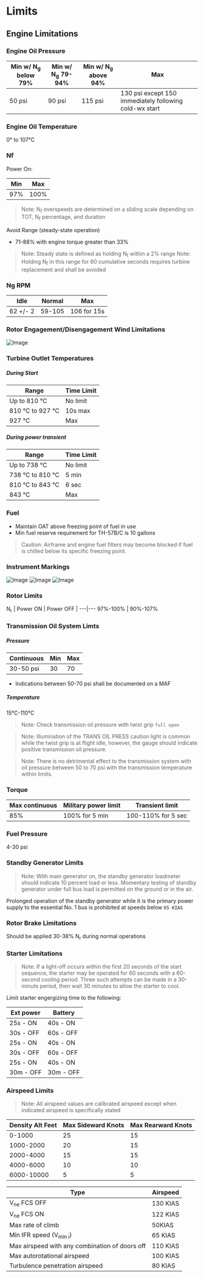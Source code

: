 [figure4-2]: https://github.com/wesleyem/th57/blob/master/images/figure4-2.png?raw=true
[figure4-3]: https://github.com/wesleyem/th57/blob/master/images/figure4-3.png?raw=true
[figure4-3-2]: https://github.com/wesleyem/th57/blob/master/images/figure4-3-2.png?raw=true
[figure4-3-3]: https://github.com/wesleyem/th57/blob/master/images/figure4-3-3.png?raw=true

# Limits

## Engine Limitations

### Engine Oil Pressure
|Min w/ N<sub>g</sub> below 79%	| Min w/ N<sub>g</sub> 79-94%	| Min w/ N<sub>g</sub> above 94%	| Max |
|---|---|---|---|
50 psi	| 90 psi	| 115 psi	| 130 psi except 150 immediately following cold-wx start


### Engine Oil Temperature

0&deg; to 107&deg;C

### Nf

Power On:

|Min 	| Max |
|---|---|
|97% 	|	100%|

> Note: N<sub>f</sub> overspeeds are determined on a sliding scale depending on TOT, N<sub>f</sub> percentage, and duration

Avoid Range (steady-state operation)
 - 71-88% with engine torque greater than 33%
> Note: Steady state is defined as holding N<sub>f</sub> within a 2% range
> Note: Holding N<sub>f</sub> in this range for 60 cumulative seconds requires turbine replacement and shall be avoided

### Ng RPM
Idle	|	Normal	|	Max
---|---|---
|	62 +/- 2|	59-105	|	106 for 15s	|

### Rotor Engagement/Disengagement Wind Limitations

![Image][figure4-2]

### Turbine Outlet Temperatures

##### During Start

| Range | Time Limit |
|---|---|
| Up to 810 &deg;C | No limit |
| 810 &deg;C to 927 &deg;C | 10s max |
| 927 &deg;C | Max |

##### During power transient

| Range | Time Limit |
|---|---|
| Up to 738 &deg;C | No limit|
| 738 &deg;C to 810 &deg;C  | 5 min |
| 810 &deg;C to 843 &deg;C | 6 sec |
| 843 &deg;C | Max |

### Fuel

 - Maintain OAT above freezing point of fuel in use
 - Min fuel reserve requirement for TH-57B/C is 10 gallons

 > Caution: Airframe and engine fuel filters may become blocked if fuel is chilled below its specific freezing point.


### Instrument Markings

![Image][figure4-3]
![Image][figure4-3-2]
![Image][figure4-3-3]

### Rotor Limits

N<sub>r</sub> 
| Power ON | Power OFF |
---|---
97%-100% | 90%-107%



### Transmission Oil System Limts

##### Pressure

|Continuous	| Min | Max |
|---|---|---|
|30-50 psi| 30|70|

 - Indications between 50-70 psi shall be documented on a MAF

##### Temperature

15&deg;C-110&deg;C

> Note: Check transmission oil pressure with twist grip `full open`

> Note: Illumination of the TRANS OIL PRESS caution light is common while the twist grip is at flight idle, however, the gauge should indicate positive transmission oil pressure.

> Note: There is no detrimental effect to the transmission system with oil pressure between 50 to 70 psi with the transmission temperature within limits.


### Torque

|Max continuous | Military power limit | Transient limit |
|---|---|---|
|85%|100% for 5 min | 100-110% for 5 sec|

### Fuel Pressure

4-30 psi

### Standby Generator Limits

> Note: With main generator on, the standby generator loadmeter should indicate 10 percent load or less. Momentary testing of standby generator under full bus load is permitted on the ground or in the air. 

Prolonged operation of the standby generator while it is the primary power supply to the essential No. 1 bus is prohibited at speeds below `65 KIAS`

### Rotor Brake Limitations

Should be applied 30-38% N<sub>r</sub> during normal operations

### Starter Limitations

> Note: If a light-off occurs within the first 20 seconds of the start sequence, the starter may be operated for 60 seconds with a 60-second cooling period. Three such attempts can be made in a 30-minute period, then wait 30 minutes to allow the starter to cool. 

Limit starter engergizing time to the following:

| Ext power | Battery |
|---|---|
25s - ON| 40s - ON
30s - OFF| 60s - OFF
25s - ON| 40s - ON
30s - OFF| 60s - OFF
25s - ON| 40s - ON
30m - OFF| 30m - OFF


### Airspeed Limits

> Note: All airspeed values are calibrated airspeed except when indicated airspeed is specifically stated

| Density Alt Feet | Max Sideward Knots | Max Rearward Knots |
|---|---|---|
|0-1000|25|15|
|1000-2000|20|15|
|2000-4000|15|15|
|4000-6000|10|10|
|6000-10000|5|5|

| Type | Airspeed |
|---|---|
| V<sub>ne</sub> FCS OFF | 130 KIAS |
| V<sub>ne</sub> FCS ON | 122 KIAS |
| Max rate of climb | 50KIAS |
| Min IFR speed (V<sub>min i</sub>) | 65 KIAS |
| Max airspeed with any combination of doors off | 110 KIAS |
| Max autorotational airspeed | 100 KIAS |
| Turbulence penetration airspeed | 80 KIAS |
